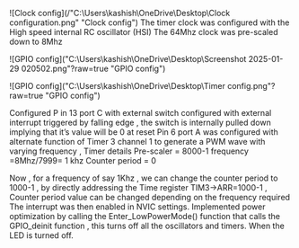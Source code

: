 
![Clock config](/"C:\Users\kashish\OneDrive\Desktop\Clock configuration.png" "Clock config")
The timer clock was configured with the High speed internal RC oscillator (HSI) The 64Mhz clock was pre-scaled down to 8Mhz

![GPIO config]("C:\Users\kashish\OneDrive\Desktop\Screenshot 2025-01-29 020502.png"?raw=true "GPIO config")

![GPIO config]("C:\Users\kashish\OneDrive\Desktop\Timer config.png"?raw=true "GPIO config")

Configured P in 13 port C with external switch  configured with external interrupt triggered by falling edge , the switch is internally pulled down implying that it’s value will be 0 at reset
Pin 6 port A was configured with alternate function of Timer 3 channel 1 to generate a PWM wave with varying frequency , Timer details
Pre-scaler = 8000-1      frequency =8Mhz/7999= 1 khz
Counter period = 0

Now , for a frequency of say 1Khz , we can change the counter period to 1000-1 , by directly addressing the Time register TIM3->ARR=1000-1 , Counter period value can be changed depending on the frequency required
The interrupt was then enabled in NVIC settings.
Implemented power optimization by calling the Enter_LowPowerMode() function that calls the GPIO_deinit function , this turns off all the oscillators and timers. When the LED is turned off.

